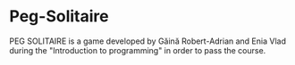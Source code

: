 # Peg-Solitaire
PEG SOLITAIRE is a game developed by Găină Robert-Adrian and Enia Vlad during the "Introduction to programming" in order to pass the course.  
